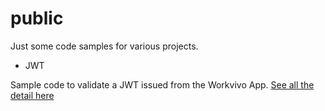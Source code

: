 # public

Just some code samples for various projects.

* JWT

Sample code to validate a JWT issued from the Workvivo App.
[See all the detail here](https://workvivo.notion.site/JWT-authenticator-81ab55ea36774cdfa3eac6ac26db3da9)